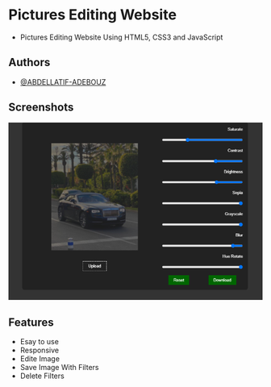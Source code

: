 
# Pictures Editing Website
- Pictures Editing Website Using HTML5, CSS3 and JavaScript



## Authors

- [@ABDELLATIF-ADEBOUZ](https://github.com/ABDELLATIF-ADEBOUZ)


## Screenshots

![App Screenshot](https://github.com/ABDELLATIF-ADEBOUZ/Picture-Editing-Website/blob/main/screenshot.png)


## Features

- Esay to use
- Responsive
- Edite Image
- Save Image With Filters
- Delete Filters


